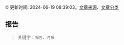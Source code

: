 :alarm_clock: 更新时间: 2024-06-19 08:39:03。[文章来源](/README.md)、[文章分类](/TAGS.md)

## 报告


> 关键字：`报告`、`月报`



